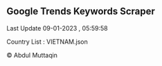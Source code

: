 

## Google Trends Keywords Scraper 
 
Last Update 09-01-2023 , 05:59:58

Country List :
VIETNAM.json



© Abdul Muttaqin 
